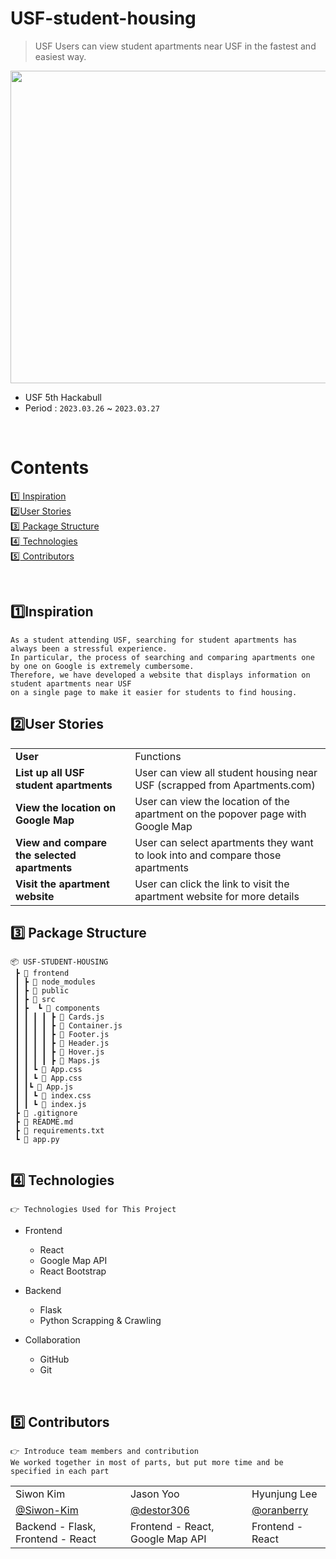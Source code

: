 # USF-student-housing
> USF Users can view student apartments near USF in the fastest and easiest way.

<img src="https://github.com/Hackabull-USF/USF-student-housing/blob/main/USF-student-apartment-project.gif" width="1000" height="500"/>

- USF 5th Hackabull​
- Period : `2023.03.26` ~ `2023.03.27`

<br>

# ​Contents

[:one:​ Inspiration](#one-inspiration)<br>
[:two:​ User Stories](#two-user-stories)<br>
[:three:​ Package Structure](#three-package-structure)<br>
[:four:​ Technologies](#four-technologies)<br>
[:five:​ Contributors](#five-contributors)<br>

<br>

## ​:one:​ Inspiration
```
As a student attending USF, searching for student apartments has always been a stressful experience. 
In particular, the process of searching and comparing apartments one by one on Google is extremely cumbersome. 
Therefore, we have developed a website that displays information on student apartments near USF 
on a single page to make it easier for students to find housing.
```

## ​:two:​ User Stories
<table class="tg">
<tbody>
  <tr>
    <td><b>User</b></td>
    <td>Functions</td>
  </tr>
<tr>
    <td><b>List up all USF student apartments</b></td>
<td>User can view all student housing near USF (scrapped from Apartments.com)</td>
</tr>
<tr>
    <td><b>View the location on Google Map</b></td>
<td>User can view the location of the apartment on the popover page with Google Map</td>
</tr>
<tr>
    <td><b>View and compare the selected apartments</b></td>
<td>User can select apartments they want to look into and compare those apartments</td>
</tr>
<tr>
    <td><b>Visit the apartment website</b></td>
<td>User can click the link to visit the apartment website for more details</td>
</tr>
</tbody>
</table>

## ​:three:​ Package Structure
```
📦 USF-STUDENT-HOUSING
 ┣ 📂 frontend
 ┃ ┣ 📂 node_modules
 ┃ ┣ 📂 public
 ┃ ┣ 📂 src
 ┃ ┣  ┗ 📂 components
 ┃ ┃ ┃ ┃ ┣ 📂 Cards.js
 ┃ ┃ ┃ ┃ ┣ 📂 Container.js
 ┃ ┃ ┃ ┃ ┣ 📂 Footer.js
 ┃ ┃ ┃ ┃ ┣ 📂 Header.js
 ┃ ┃ ┃ ┃ ┣ 📂 Hover.js
 ┃ ┃ ┃ ┃ ┣ 📂 Maps.js
 ┃ ┃ ┗ 📂 App.css
 ┃ ┃ ┗ 📂 App.css
 ┃ ┃┗ 📂 App.js
 ┃ ┃ ┗ 📂 index.css
 ┃ ┃ ┗ 📂 index.js
 ┣ 📂 .gitignore
 ┣ 📂 README.md
 ┣ 📂 requirements.txt
 ┗ 📂 app.py
 
```

## ​:four:​ Technologies
```
👉 Technologies Used for This Project
```
- Frontend
  - React
  - Google Map API
  - React Bootstrap
  
 - Backend
   - Flask
   - Python Scrapping & Crawling

- Collaboration
  - GitHub
  - Git
<br>


## ​:five:​ Contributors
```
👉 Introduce team members and contribution 
We worked together in most of parts, but put more time and be specified in each part
```
<table class="tg">
<tbody>
    <tr>
        <td>Siwon Kim</td>
        <td>Jason Yoo</td>
        <td>Hyunjung Lee</td>
    </tr>
    <tr>
        <td><a href="https://github.com/Siwon-Kim">@Siwon-Kim</a></td>
        <td><a href="https://github.com/destor306">@destor306</a></td>
        <td><a href="https://github.com/oranberry">@oranberry</a></td>
    </tr>
    <tr>
        <td>Backend - Flask, Frontend - React</td>
        <td>Frontend - React, Google Map API</td>
        <td>Frontend - React</td>
    </tr>
</tbody>
</table>

<br>
